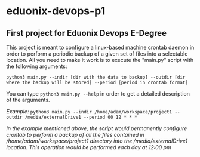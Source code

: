 # eduonix-devops-p1
## First project for Eduonix Devops E-Degree

This project is meant to configure a linux-based machine crontab daemon in order to perform a periodic backup of a given set of files into a selectable location. All you need to make it work is to execute the "main.py" script with the following arguments:

`python3 main.py --indir [dir with the data to backup] --outdir [dir where the backup will be stored] --period [period in crontab format]`

You can type `python3 main.py --help` in order to get a detailed description of the arguments.

*Example:* `python3 main.py --indir /home/adam/workspace/project1 --outdir /media/externalDrive1 --period 00 12 * * *`

*In the example mentioned above, the script would permanently configure crontab to perform a backup of all the files contained in /home/adam/workspace/project1 directory into the /media/externalDrive1 location. This operation would be performed each day at 12:00 pm*


